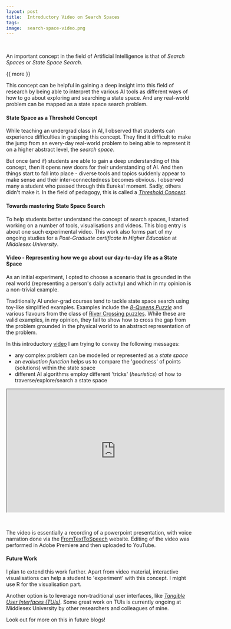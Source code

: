 ```yaml
---
layout: post
title:  Introductory Video on Search Spaces
tags:   
image:  search-space-video.png
---
```


&nbsp;

An important concept in the field of Artificial Intelligence is that of *Search Spaces* or *State Space Search*.


{{ more }}

This concept can be helpful in gaining a deep insight into this field of research by being able to interpret the various AI tools 
as different ways of how to go about exploring and searching a state space. And any real-world problem can be mapped as a state space
search problem.

#### State Space as a Threshold Concept

While teaching an undergrad class in AI, I observed that students can experience difficulties in grasping this concept. They find it 
difficult to make the jump from an every-day real-world problem to being able to represent it on a higher abstract level, the 
*search space*. 

But once (and if) students are able to gain a deep understanding of this concept, then it opens new doors for their 
understanding of AI. And then things start to fall into place - diverse tools and topics suddenly appear to make sense and their 
inter-connectedness becomes obvious. I observed many a student who passed through this Eureka! moment. Sadly, others didn't make it.
In the field of pedagogy, this is called a [*Threshold Concept*](http://www.ee.ucl.ac.uk/~mflanaga/thresholds.html).

#### Towards mastering State Space Search

To help students better understand the concept of search spaces, I started working on a number of tools, visualisations and videos. 
This blog entry is about one such experimental video. This work also forms part of my ongoing studies for a *Post-Graduate certificate
in Higher Education* at *Middlesex University*.

#### Video - Representing how we go about our day-to-day life as a State Space

As an initial experiment, I opted to choose a scenario that is grounded in the real world (representing a person's daily activity)
and which in my opinion is a non-trivial example. 

Traditionally AI under-grad courses tend to tackle state space search using toy-like simplified examples.
Examples include the [*8-Queens Puzzle*](https://en.wikipedia.org/wiki/Eight_queens_puzzle) and various flavours from the class of
[River Crossing puzzles](https://en.wikipedia.org/wiki/River_crossing_puzzle). While these are valid examples, in my opinion, they 
fail to show how to cross the gap from the problem grounded in the physical world to an abstract representation of the problem.

In this introductory [video](https://www.youtube.com/watch?v=bWhto_JXoHk) I am trying to convey the following messages:

- any complex problem can be modelled or represented as a *state space*
- an *evaluation function* helps us to compare the 'goodness' of points (solutions) within the state space
- different AI algorithms employ different 'tricks' (*heuristics*) of how to traverse/explore/search a state space


<iframe width="590" height="333" src="https://www.youtube.com/watch?v=bWhto_JXoHk" frameborder="1" allowfullscreen></iframe>

&nbsp;

The video is essentially a recording of a powerpoint presentation, with voice narration done via the [FromTextToSpeech](http://www.fromtexttospeech.com/)
website. Editing of the video was performed in Adobe Premiere and then uploaded to YouTube.

#### Future Work

I plan to extend this work further. Apart from video material, interactive visualisations can help a student to 'experiment' with 
this concept. I might use R for the visualisation part.

Another option is to leverage non-traditional user interfaces, like [*Tangible User Interfaces (TUIs)*](https://en.wikipedia.org/wiki/Tangible_user_interface). 
Some great work on TUIs is currently ongoing at Middlesex University by other researchers and colleagues of mine.

Look out for more on this in future blogs!


